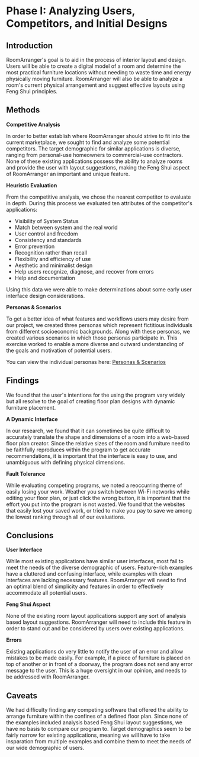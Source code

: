 # Phase I: Analyzing Users, Competitors, and Initial Designs

## Introduction

RoomArranger's goal is to aid in the process of interior layout and design. Users will be able to create a digital model of a room and determine the most practical furniture locations without needing to waste time and energy physically moving furniture. RoomArranger will also be able to analyze a room's current physical arrangement and suggest effective layouts using Feng Shui principles.

## Methods

**Competitive Analysis**

In order to better establish where RoomArranger should strive to fit into the current marketplace, we sought to find and
analyze some potential competitors. The target demographic for similar applications is diverse, ranging from personal-use homeowners to commercial-use contractors. None of these existing applications possess the ability to analyze rooms and provide the user with layout suggestions, making the Feng Shui aspect of RoomArranger an important and unique feature.  

**Heuristic Evaluation**

From the competitive analysis, we chose the nearest competitor to evaluate in depth. During this process we evaluated
ten attributes of the competitor's applications:

- Visibility of System Status
- Match between system and the real world
- User control and freedom
- Consistency and standards
- Error prevention
- Recognition rather than recall
- Flexibility and efficiency of use
- Aesthetic and minimalist design
- Help users recognize, diagnose, and recover from errors
- Help and documentation

Using this data we were able to make determinations about some early user interface design considerations.

**Personas & Scenarios**

To get a better idea of what features and workflows users may desire from our project, we created three personas which
represent fictitious individuals from different socioeconomic backgrounds.
Along with these personas, we created various scenarios in which those personas participate in.
This exercise worked to enable a more diverse and outward understanding of the goals and motivation of potential users.

You can view the individual personas here: [Personas & Scenarios](/personas/README.md)

## Findings

We found that the user's intentions for the using the program vary widely but all resolve to the goal of creating floor
plan designs with dynamic furniture placement.

**A Dynamic Interface**

In our research, we found that it can sometimes be quite difficult to accurately translate the shape and dimensions of a
room into a web-based floor plan creator.
Since the relative sizes of the room and furniture need to be faithfully reproduces within the program to get accurate
recommendations, it is important that the interface is easy to use, and unambiguous with defining physical dimensions.

**Fault Tolerance**

While evaluating competing programs, we noted a reoccurring theme of easily losing your work.
Weather you switch between Wi-Fi networks while editing your floor plan, or just click the wrong button, it is important
that the effort you put into the program is not wasted. We found that the websites that easily lost your saved work, or
tried to make you pay to save we among the lowest ranking through all of our evaluations.

## Conclusions

**User Interface**

While most existing applications have similar user interfaces, most fail to meet the needs of the diverse demographic of users. Feature-rich examples have a cluttered and confusing interface, while examples with clean interfaces are lacking necessary features. RoomArranger will need to find an optimal blend of simplicity and features in order to effectively accommodate all potential users. 

**Feng Shui Aspect**

None of the existing room layout applications support any sort of analysis based layout suggestions. RoomArranger will need to include this feature in order to stand out and be considered by users over existing applications. 

**Errors**

Existing applications do very little to notify the user of an error and allow mistakes to be made easily. For example, if a piece of furniture is placed on top of another or in front of a doorway, the program does not send any error message to the user. This is a huge oversight in our opinion, and needs to be addressed with RoomArranger.

## Caveats

We had difficulty finding any competing software that offered the ability to arrange furniture within the confines of a
defined floor plan. Since none of the examples included analysis based Feng Shui layout suggestions, we have no basis to compare our program to. Target demographics seem to be fairly narrow for existing applications, meaning we will have to take insparation from multiple examples and combine them to meet the needs of our wide demographic of users. 
